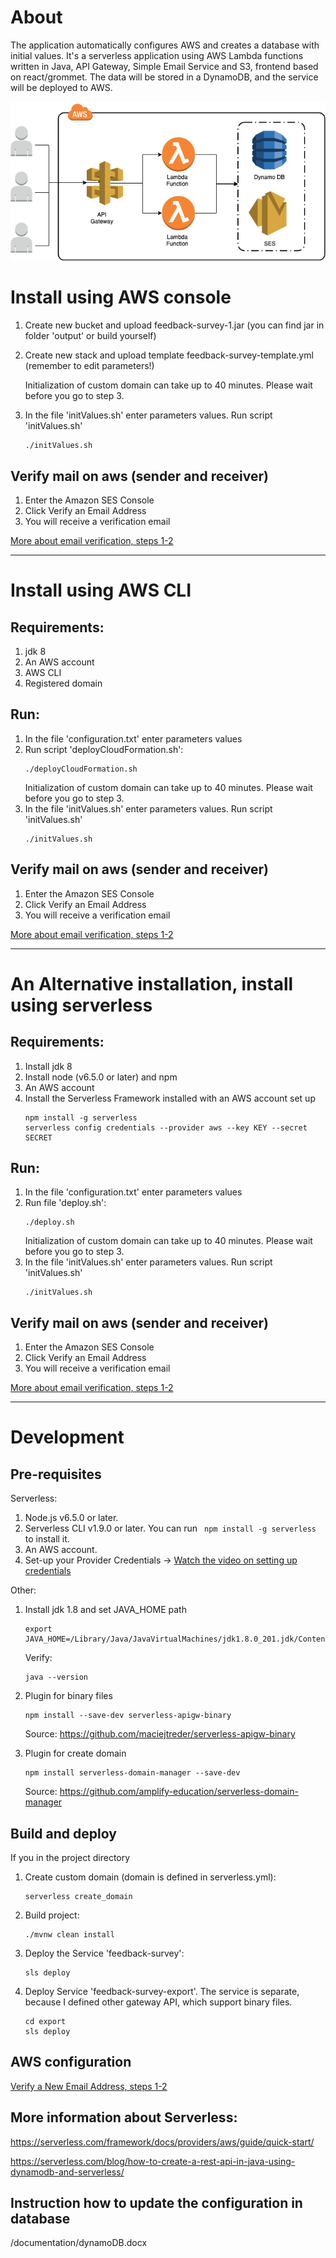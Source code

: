 # About
The application automatically configures AWS and creates a database with initial values.
It's a serverless application using AWS Lambda functions written in Java, API Gateway, Simple Email Service and S3, frontend based on react/grommet.
The data will be stored in a DynamoDB, and the service will be deployed to AWS.

![AWS diagram](documentation/aws-diagram.png?raw=true "AWS diagram")


# Install using AWS console
1. Create new bucket and upload feedback-survey-1.jar (you can find jar in folder 'output' or build yourself)

2. Create new stack and upload template feedback-survey-template.yml (remember to edit parameters!)

   Initialization of custom domain can take up to 40 minutes. Please wait before you go to step 3.
   
3. In the file 'initValues.sh' enter parameters values. Run script 'initValues.sh'
   ```
   ./initValues.sh
   ``` 

## Verify mail on aws (sender and receiver)
1. Enter the Amazon SES Console
2. Click Verify an Email Address
3. You will receive a verification email

[More about email verification, steps 1-2](https://aws.amazon.com/getting-started/tutorials/send-an-email/)


------------------------------------------------------------------------------------------------------------------------

# Install using AWS CLI
## Requirements:
1. jdk 8
2. An AWS account
3. AWS CLI
4. Registered domain

## Run:
1. In the file 'configuration.txt' enter parameters values
2. Run script 'deployCloudFormation.sh':
   ```
   ./deployCloudFormation.sh
   ```
   Initialization of custom domain can take up to 40 minutes. Please wait before you go to step 3.
3. In the file 'initValues.sh' enter parameters values. Run script 'initValues.sh'
   ```
   ./initValues.sh
   ```

## Verify mail on aws (sender and receiver)
1. Enter the Amazon SES Console
2. Click Verify an Email Address
3. You will receive a verification email

[More about email verification, steps 1-2](https://aws.amazon.com/getting-started/tutorials/send-an-email/)

------------------------------------------------------------------------------------------------------------------------

# An Alternative installation, install using serverless 
## Requirements:
1. Install jdk 8
2. Install node (v6.5.0 or later) and npm
3. An AWS account
4. Install the Serverless Framework installed with an AWS account set up
   ```
   npm install -g serverless
   serverless config credentials --provider aws --key KEY --secret SECRET
   ```

## Run:
1. In the file 'configuration.txt' enter parameters values
2. Run file 'deploy.sh':
   ```
   ./deploy.sh
   ```
    Initialization of custom domain can take up to 40 minutes. Please wait before you go to step 3.
3. In the file 'initValues.sh' enter parameters values. Run script 'initValues.sh'
   ```
   ./initValues.sh
   ```

## Verify mail on aws (sender and receiver)
1. Enter the Amazon SES Console
2. Click Verify an Email Address
3. You will receive a verification email

[More about email verification, steps 1-2](https://aws.amazon.com/getting-started/tutorials/send-an-email/)


------------------------------------------------------------------------------------------------------------------------

# Development 
## Pre-requisites

Serverless:
1. Node.js v6.5.0 or later.
2. Serverless CLI v1.9.0 or later. You can run ``` npm install -g serverless``` to install it.
3. An AWS account. 
4. Set-up your Provider Credentials -> [Watch the video on setting up credentials](https://www.youtube.com/watch?v=KngM5bfpttA)

Other:
1. Install jdk 1.8 and set JAVA_HOME path
    ```
    export JAVA_HOME=/Library/Java/JavaVirtualMachines/jdk1.8.0_201.jdk/Contents/Home
    ```
    
    Verify:
    ```
    java --version
    ```
    
2. Plugin for binary files
    ```
    npm install --save-dev serverless-apigw-binary
    ```
    Source: https://github.com/maciejtreder/serverless-apigw-binary
    
3. Plugin for create domain
    ```
    npm install serverless-domain-manager --save-dev
    ```
    Source: https://github.com/amplify-education/serverless-domain-manager
    
## Build and deploy
If you in the project directory
1. Create custom domain (domain is defined in serverless.yml):
    ```
    serverless create_domain
    ```
2. Build project:
    ```
    ./mvnw clean install
    ```
3. Deploy the Service 'feedback-survey':
    ```
    sls deploy
    ```
4. Deploy Service 'feedback-survey-export'. The service is separate, because I defined other gateway API, which support binary files.
    ```
    cd export
    sls deploy
    ```

## AWS configuration 

[Verify a New Email Address, steps 1-2](https://aws.amazon.com/getting-started/tutorials/send-an-email/)

## More information about Serverless:

https://serverless.com/framework/docs/providers/aws/guide/quick-start/

https://serverless.com/blog/how-to-create-a-rest-api-in-java-using-dynamodb-and-serverless/

## Instruction how to update the configuration in database
/documentation/dynamoDB.docx
